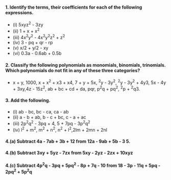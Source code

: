 #### 1. Identify the terms, their coefficients for each of the following expressions.
* (i) 5xyz<sup>2</sup> - 3zy 
* (ii) 1 + x + x<sup>2</sup>
* (iii) 4x<sup>2</sup>y<sup>2</sup> - 4x<sup>2</sup>y<sup>2</sup>z<sup>2</sup> + z<sup>2</sup>
* (iv) 3 - pq + qr - rp 
* (v) x/2 + y/2 - xy 
* (vi) 0.3a - 0.6ab + 0.5b

#### 2. Classify the following polynomials as monomials, binomials, trinomials. Which polynomials do not fit in any of these three categories?
* x + y, 1000, x + x<sup>2</sup> + x3 + x4, 7 + y + 5x, <sup>2</sup>y - 3y<sup>2</sup>, <sup>2</sup>y - 3y<sup>2</sup> + 4y3, 5x - 4y + 3xy,4z - 15z<sup>2</sup>, ab + bc + cd + da, 
pqr, p<sup>2</sup>q + pq<sup>2</sup>, <sup>2</sup>p + <sup>2</sup>q3. 

#### 3. Add the following.
* (i) ab - bc, bc - ca, ca - ab 
* (ii) a - b + ab, b - c + bc, c - a + ac
* (iii) 2p<sup>2</sup>q<sup>2</sup> - 3pq + 4, 5 + 7pq - 3p<sup>2</sup>q<sup>2</sup>
* (iv) l<sup>2</sup> + m<sup>2</sup>, m<sup>2</sup> + n<sup>2</sup>, n<sup>2</sup> + l<sup>2</sup>,2lm + 2mn + 2nl

#### 4.(a) Subtract 4a - 7ab + 3b + 12 from 12a - 9ab + 5b - 3 5. 
#### 4.(b) Subtract 3xy + 5yz - 7zx from 5xy - 2yz - 2zx + 10xyz 
#### 4.(c) Subtract 4p<sup>2</sup>q - 3pq + 5pq<sup>2</sup> - 8p + 7q - 10 from 18 - 3p - 11q + 5pq - 2pq<sup>2</sup> + 5p<sup>2</sup>q
